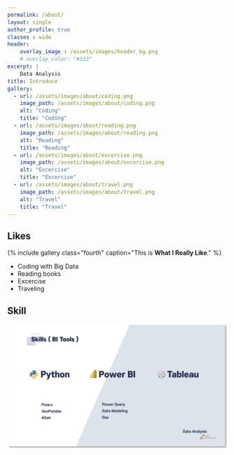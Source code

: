 ```yaml
---
permalink: /about/
layout: single
author_profile: true
classes : wide
header:
    overlay_image : /assets/images/header_bg.png
    # overlay_color: "#333"
excerpt: | 
    Data Analysis
title: Introduce
gallery:
  - url: /assets/images/about/coding.png
    image_path: /assets/images/about/coding.png
    alt: "Coding"
    title: "Coding"
  - url: /assets/images/about/reading.png
    image_path: /assets/images/about/reading.png
    alt: "Reading"
    title: "Reading"
  - url: /assets/images/about/excercise.png
    image_path: /assets/images/about/excercise.png
    alt: "Excercise"
    title: "Excercise"
  - url: /assets/images/about/travel.png
    image_path: /assets/images/about/travel.png
    alt: "Travel"
    title: "Travel"
---
```


## Likes

{% include gallery class="fourth" caption="This is **What I Really Like**." %}

* Coding with Big Data
* Reading books
* Excercise
* Traveling

## Skill

![foo](/assets/images/skill.png)